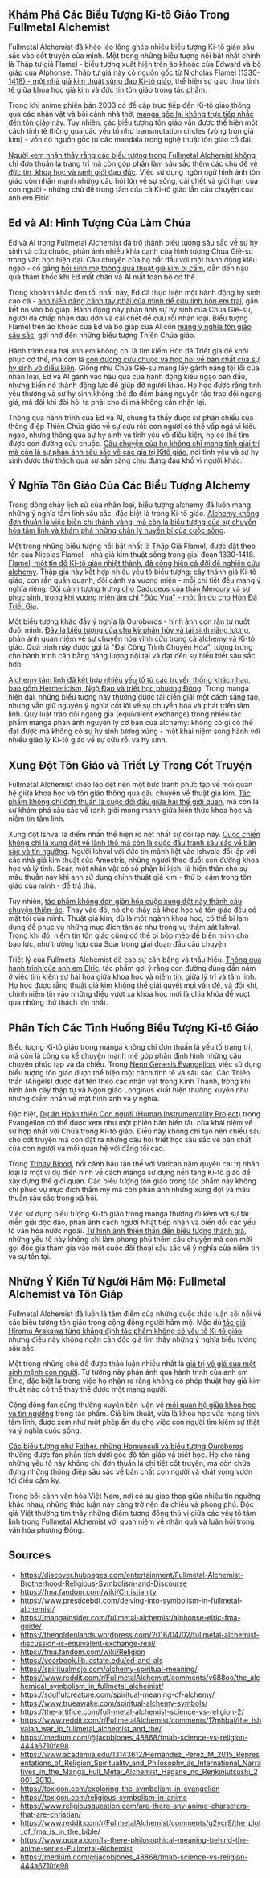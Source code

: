 ## Khám Phá Các Biểu Tượng Ki-tô Giáo Trong Fullmetal Alchemist
Fullmetal Alchemist đã khéo léo lồng ghép nhiều biểu tượng Ki-tô giáo sâu sắc vào cốt truyện của mình. Một trong những biểu tượng nổi bật nhất chính là Thập tự giá Flamel - biểu tượng xuất hiện trên áo khoác của Edward và bộ giáp của Alphonse. [Thập tự giá này có nguồn gốc từ Nicholas Flamel (1330-1418) - một nhà giả kim thuật sùng đạo Ki-tô giáo](https://discover.hubpages.com/entertainment/Fullmetal-Alchemist-Brotherhood-Religious-Symbolism-and-Discourse), thể hiện sự giao thoa tinh tế giữa khoa học giả kim và đức tin tôn giáo trong tác phẩm.

Trong khi anime phiên bản 2003 có đề cập trực tiếp đến Ki-tô giáo thông qua các nhân vật và bối cảnh nhà thờ, [manga gốc lại không trực tiếp nhắc đến tôn giáo này](https://fma.fandom.com/wiki/Christianity). Tuy nhiên, các biểu tượng tôn giáo vẫn được thể hiện một cách tinh tế thông qua các yếu tố như transmutation circles (vòng tròn giả kim) - vốn có nguồn gốc từ các mandala trong nghệ thuật tôn giáo cổ đại.

[Người xem nhận thấy rằng các biểu tượng trong Fullmetal Alchemist không chỉ đơn thuần là trang trí mà còn góp phần làm sâu sắc thêm các chủ đề về đức tin, khoa học và ranh giới đạo đức](https://www.presticebdt.com/delving-into-symbolism-in-fullmetal-alchemist/). Việc sử dụng ngôn ngữ hình ảnh tôn giáo còn nhấn mạnh những câu hỏi lớn về sự sống, cái chết và giới hạn của con người - những chủ đề trung tâm của cả Ki-tô giáo lẫn câu chuyện của anh em Elric.

## Ed và Al: Hình Tượng Của Làm Chúa
Ed và Al trong Fullmetal Alchemist đã trở thành biểu tượng sâu sắc về sự hy sinh và cứu chuộc, phản ánh nhiều khía cạnh của hình tượng Chúa Giê-su trong văn học hiện đại. Câu chuyện của họ bắt đầu với một hành động kiêu ngạo - cố gắng [hồi sinh mẹ thông qua thuật giả kim bị cấm](https://mangainsider.com/fullmetal-alchemist/alphonse-elric-fma-guide/), dẫn đến hậu quả thảm khốc khi Ed mất chân và Al mất toàn bộ cơ thể.

Trong khoảnh khắc đen tối nhất này, Ed đã thực hiện một hành động hy sinh cao cả - [anh hiến dâng cánh tay phải của mình để cứu linh hồn em trai](https://thegoldenlands.wordpress.com/2016/04/02/fullmetal-alchemist-discussion-is-equivalent-exchange-real/), gắn kết nó vào bộ giáp. Hành động này phản ánh sự hy sinh của Chúa Giê-su, người đã chấp nhận đau đớn và cái chết để cứu rỗi nhân loại. Biểu tượng Flamel trên áo khoác của Ed và bộ giáp của Al còn [mang ý nghĩa tôn giáo sâu sắc](https://fma.fandom.com/wiki/Religion), gợi nhớ đến những biểu tượng Thiên Chúa giáo.

Hành trình của hai anh em không chỉ là tìm kiếm Hòn đá Triết gia để khôi phục cơ thể, mà còn là [con đường cứu chuộc và học hỏi về bản chất của sự hy sinh vô điều kiện](https://yearbook.lib.iastate.edu/ed-and-als). Giống như Chúa Giê-su mang lấy gánh nặng tội lỗi của nhân loại, Ed và Al gánh vác hậu quả của hành động kiêu ngạo ban đầu, nhưng biến nó thành động lực để giúp đỡ người khác. Họ học được rằng tình yêu thương và sự hy sinh không thể đo đếm bằng nguyên tắc trao đổi ngang giá, mà đôi khi đòi hỏi ta phải cho đi mà không cần nhận lại.

Thông qua hành trình của Ed và Al, chúng ta thấy được sự phản chiếu của thông điệp Thiên Chúa giáo về sự cứu rỗi: con người có thể vấp ngã vì kiêu ngạo, nhưng thông qua sự hy sinh và tình yêu vô điều kiện, họ có thể tìm được con đường cứu chuộc. [Câu chuyện của họ không chỉ mang tính giải trí mà còn là sự phản ánh sâu sắc về các giá trị Kitô giáo](https://thefaithfulgeekpodcast.buzzsprout.com/2412524/episodes/16205352-alchemist-s-sacrifice-christian-reflections-on-the-elric-brothers-journey), nơi tình yêu và sự hy sinh được thử thách qua sự sẵn sàng chịu đựng đau khổ vì người khác.

## Ý Nghĩa Tôn Giáo Của Các Biểu Tượng Alchemy
Trong dòng chảy lịch sử của nhân loại, biểu tượng alchemy đã luôn mang những ý nghĩa tâm linh sâu sắc, đặc biệt là trong Ki-tô giáo. [Alchemy không đơn thuần là việc biến chì thành vàng, mà còn là biểu tượng của sự chuyển hóa tâm linh và khám phá những chân lý huyền bí của cuộc sống](https://spiritualmojo.com/alchemy-spiritual-meaning/).

Một trong những biểu tượng nổi bật nhất là Thập Giá Flamel, được đặt theo tên của Nicolas Flamel - nhà giả kim thuật sống trong giai đoạn 1330-1418. [Flamel, một tín đồ Ki-tô giáo nhiệt thành, đã cống hiến cả đời để nghiên cứu alchemy](https://discover.hubpages.com/entertainment/Fullmetal-Alchemist-Brotherhood-Religious-Symbolism-and-Discourse). Thập giá này kết hợp nhiều yếu tố biểu tượng: cây thánh giá Ki-tô giáo, con rắn quấn quanh, đôi cánh và vương miện - mỗi chi tiết đều mang ý nghĩa riêng. [Đôi cánh tượng trưng cho Caduceus của thần Mercury và sự phục sinh, trong khi vương miện ám chỉ "Đức Vua" - một ẩn dụ cho Hòn Đá Triết Gia](https://www.reddit.com/r/FullmetalAlchemist/comments/v688oo/the_alchemical_symbolism_in_fullmetal_alchemist/).

Một biểu tượng khác đầy ý nghĩa là Ouroboros - hình ảnh con rắn tự nuốt đuôi mình. [Đây là biểu tượng của chu kỳ phân hủy và tái sinh năng lượng](https://soulfulcreature.com/spiritual-meaning-of-alchemy/), phản ánh quan niệm về sự chuyển hóa vĩnh cửu trong cả alchemy và Ki-tô giáo. Quá trình này được gọi là "Đại Công Trình Chuyển Hóa", tượng trưng cho hành trình cân bằng năng lượng nội tại và đạt đến sự hiểu biết sâu sắc hơn.

[Alchemy tâm linh đã kết hợp nhiều yếu tố từ các truyền thống khác nhau, bao gồm Hermeticism, Ngộ Đạo và triết học phương Đông](https://www.trueawake.com/spiritual-alchemy-symbols/). Trong manga hiện đại, những biểu tượng này thường được tái diễn giải một cách sáng tạo, nhưng vẫn giữ nguyên ý nghĩa cốt lõi về sự chuyển hóa và phát triển tâm linh. Quy luật trao đổi ngang giá (equivalent exchange) trong nhiều tác phẩm manga phản ánh nguyên lý cơ bản của alchemy: không có gì có thể đạt được mà không có sự hy sinh tương xứng - một khái niệm song hành với nhiều giáo lý Ki-tô giáo về sự cứu rỗi và hy sinh.

## Xung Đột Tôn Giáo và Triết Lý Trong Cốt Truyện
Fullmetal Alchemist khéo léo dệt nên một bức tranh phức tạp về mối quan hệ giữa khoa học và tôn giáo thông qua câu chuyện về thuật giả kim. [Tác phẩm không chỉ đơn thuần là cuộc đối đầu giữa hai thế giới quan](https://the-artifice.com/full-metal-alchemist-science-vs-religion-2/), mà còn là sự khám phá sâu sắc về ranh giới mong manh giữa kiến thức khoa học và niềm tin tâm linh.

Xung đột Ishval là điểm nhấn thể hiện rõ nét nhất sự đối lập này. [Cuộc chiến không chỉ là xung đột về lãnh thổ mà còn là cuộc đấu tranh sâu sắc về bản sắc và tín ngưỡng](https://www.reddit.com/r/FullmetalAlchemist/comments/17mhbai/the_ishvalan_war_in_fullmetal_alchemist_and_the/). Người Ishval với đức tin mãnh liệt vào Ishvala đối lập với các nhà giả kim thuật của Amestris, những người theo đuổi con đường khoa học và lý tính. Scar, một nhân vật có số phận bi kịch, là hiện thân cho sự mâu thuẫn này khi anh sử dụng chính thuật giả kim - thứ bị cấm trong tôn giáo của mình - để trả thù.

Tuy nhiên, [tác phẩm không đơn giản hóa cuộc xung đột này thành câu chuyện thiện-ác](https://medium.com/@jacobjones_48868/fmab-science-vs-religion-444a6710fe98). Thay vào đó, nó cho thấy cả khoa học và tôn giáo đều có mặt tối của mình. Thuật giả kim, dù là một ngành khoa học, có thể bị lạm dụng để phục vụ những mục đích tàn ác như trong vụ thảm sát Ishval. Trong khi đó, niềm tin tôn giáo cũng có thể bị bóp méo để biện minh cho bạo lực, như trường hợp của Scar trong giai đoạn đầu câu chuyện.

Triết lý của Fullmetal Alchemist đề cao sự cân bằng và thấu hiểu. [Thông qua hành trình của anh em Elric](https://www.academia.edu/13143612/Hernández_Pérez_M_2015_Representations_of_Religion_Spirituality_and_Philosophy_as_International_Narratives_in_the_Manga_Full_Metal_Alchemist_Hagane_no_Renkinjutsushi_2001_2010_), tác phẩm gợi ý rằng con đường đúng đắn nằm ở việc tìm kiếm sự hài hòa giữa khoa học và niềm tin, giữa lý trí và tâm linh. Họ học được rằng thuật giả kim không thể giải quyết mọi vấn đề, và đôi khi, chính niềm tin vào những điều vượt xa khoa học mới là chìa khóa để vượt qua những thử thách lớn nhất.

## Phân Tích Các Tình Huống Biểu Tượng Ki-tô Giáo
Biểu tượng Ki-tô giáo trong manga không chỉ đơn thuần là yếu tố trang trí, mà còn là công cụ kể chuyện mạnh mẽ góp phần định hình những câu chuyện phức tạp và đa chiều. Trong [Neon Genesis Evangelion](https://toxigon.com/exploring-the-symbolism-in-evangelion), việc sử dụng biểu tượng tôn giáo được thể hiện một cách tinh tế và sâu sắc. Các Thiên thần (Angels) được đặt tên theo các nhân vật trong Kinh Thánh, trong khi hình ảnh cây thập tự và Ngọn giáo Longinus xuất hiện thường xuyên như những điểm nhấn về mặt hình ảnh và ý nghĩa.

Đặc biệt, [Dự án Hoàn thiện Con người (Human Instrumentality Project)](https://toxigon.com/religious-symbolism-in-anime) trong Evangelion có thể được xem như một phiên bản biến tấu của khái niệm về sự hợp nhất với Chúa trong Ki-tô giáo. Điều này không chỉ tạo nên chiều sâu cho cốt truyện mà còn đặt ra những câu hỏi triết học sâu sắc về bản chất của con người và mối quan hệ với đấng tối cao.

Trong [Trinity Blood](https://toxigon.com/religious-symbolism-in-anime), bối cảnh hậu tận thế với Vatican nắm quyền cai trị nhân loại là một ví dụ điển hình về cách manga sử dụng nền tảng Ki-tô giáo để xây dựng thế giới quan. Các biểu tượng tôn giáo trong tác phẩm này không chỉ phục vụ mục đích thẩm mỹ mà còn phản ánh những xung đột và mâu thuẫn sâu sắc trong xã hội.

Việc sử dụng biểu tượng Ki-tô giáo trong manga thường đi kèm với sự tái diễn giải độc đáo, phản ánh cách người Nhật tiếp nhận và biến đổi các yếu tố văn hóa nước ngoài. [Từ hình ảnh thiên thần đến biểu tượng thánh giá](https://www.religiousquestion.com/are-there-any-anime-characters-that-are-christian/), những yếu tố này không chỉ làm phong phú thêm câu chuyện mà còn mời gọi độc giả tham gia vào một cuộc đối thoại sâu sắc về ý nghĩa của niềm tin và sự tồn tại.

## Những Ý Kiến Từ Người Hâm Mộ: Fullmetal Alchemist và Tôn Giáp
Fullmetal Alchemist đã luôn là tâm điểm của những cuộc thảo luận sôi nổi về các biểu tượng tôn giáo trong cộng đồng người hâm mộ. Mặc dù [tác giả Hiromu Arakawa từng khẳng định tác phẩm không có yếu tố Ki-tô giáo](https://www.reddit.com/r/FullmetalAlchemist/comments/q2ycr9/the_plot_of_fma_is_in_the_bible/), nhưng điều này không ngăn cản độc giả tìm thấy những ý nghĩa biểu tượng sâu sắc.

Một trong những chủ đề được thảo luận nhiều nhất là [giá trị vô giá của một sinh mệnh con người](https://www.quora.com/Is-there-philosophical-meaning-behind-the-anime-series-Fullmetal-Alchemist). Tư tưởng này phản ánh qua hành trình của anh em Elric, đặc biệt là trong việc họ nhận ra rằng không có phép thuật hay giả kim thuật nào có thể thay thế được một mạng người.

Cộng đồng fan cũng thường xuyên bàn luận về [mối quan hệ giữa khoa học và tín ngưỡng](https://medium.com/@jacobjones_48868/fmab-science-vs-religion-444a6710fe98) trong tác phẩm. Giả kim thuật, vừa là khoa học vừa mang tính tâm linh, được xem như một phép ẩn dụ cho việc con người tìm kiếm sự thật và ý nghĩa cuộc sống.

[Các biểu tượng như Father, những Homunculi và biểu tượng Ouroboros](https://discover.hubpages.com/entertainment/Fullmetal-Alchemist-Brotherhood-Religious-Symbolism-and-Discourse) thường được fan phân tích dưới góc độ tôn giáo và triết học. Họ cho rằng những yếu tố này không chỉ đơn thuần là chi tiết cốt truyện, mà còn chứa đựng những thông điệp sâu sắc về bản chất con người và khát vọng vươn tới điều cấm kỵ.

Trong bối cảnh văn hóa Việt Nam, nơi có sự giao thoa giữa nhiều tín ngưỡng khác nhau, những thảo luận này càng trở nên đa chiều và phong phú. Độc giả Việt thường tìm thấy những điểm tương đồng thú vị giữa các yếu tố tâm linh trong Fullmetal Alchemist với quan niệm về nhân quả và luân hồi trong văn hóa phương Đông.

## Sources
- https://discover.hubpages.com/entertainment/Fullmetal-Alchemist-Brotherhood-Religious-Symbolism-and-Discourse
- https://fma.fandom.com/wiki/Christianity
- https://www.presticebdt.com/delving-into-symbolism-in-fullmetal-alchemist/
- https://mangainsider.com/fullmetal-alchemist/alphonse-elric-fma-guide/
- https://thegoldenlands.wordpress.com/2016/04/02/fullmetal-alchemist-discussion-is-equivalent-exchange-real/
- https://fma.fandom.com/wiki/Religion
- https://yearbook.lib.iastate.edu/ed-and-als
- https://spiritualmojo.com/alchemy-spiritual-meaning/
- https://www.reddit.com/r/FullmetalAlchemist/comments/v688oo/the_alchemical_symbolism_in_fullmetal_alchemist/
- https://soulfulcreature.com/spiritual-meaning-of-alchemy/
- https://www.trueawake.com/spiritual-alchemy-symbols/
- https://the-artifice.com/full-metal-alchemist-science-vs-religion-2/
- https://www.reddit.com/r/FullmetalAlchemist/comments/17mhbai/the_ishvalan_war_in_fullmetal_alchemist_and_the/
- https://medium.com/@jacobjones_48868/fmab-science-vs-religion-444a6710fe98
- https://www.academia.edu/13143612/Hernández_Pérez_M_2015_Representations_of_Religion_Spirituality_and_Philosophy_as_International_Narratives_in_the_Manga_Full_Metal_Alchemist_Hagane_no_Renkinjutsushi_2001_2010_
- https://toxigon.com/exploring-the-symbolism-in-evangelion
- https://toxigon.com/religious-symbolism-in-anime
- https://www.religiousquestion.com/are-there-any-anime-characters-that-are-christian/
- https://www.reddit.com/r/FullmetalAlchemist/comments/q2ycr9/the_plot_of_fma_is_in_the_bible/
- https://www.quora.com/Is-there-philosophical-meaning-behind-the-anime-series-Fullmetal-Alchemist
- https://medium.com/@jacobjones_48868/fmab-science-vs-religion-444a6710fe98
